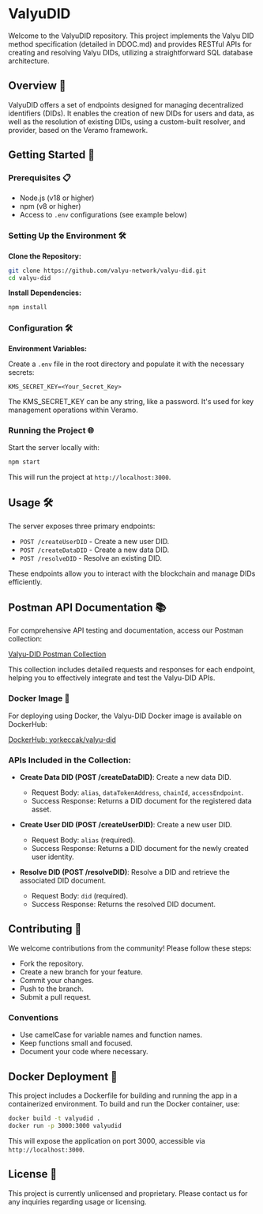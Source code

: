 # ValyuDID

Welcome to the ValyuDID repository. This project implements the Valyu DID method specification (detailed in DDOC.md) and provides RESTful APIs for creating and resolving Valyu DIDs, utilizing a straightforward SQL database architecture.

## Overview 📖

ValyuDID offers a set of endpoints designed for managing decentralized identifiers (DIDs). It enables the creation of new DIDs for users and data, as well as the resolution of existing DIDs, using a custom-built resolver, and provider, based on the Veramo framework.

## Getting Started 🚀

### Prerequisites 📋

- Node.js (v18 or higher)
- npm (v8 or higher)
- Access to `.env` configurations (see example below)

### Setting Up the Environment 🛠️

**Clone the Repository:**

```bash
git clone https://github.com/valyu-network/valyu-did.git
cd valyu-did
```

**Install Dependencies:**

```bash
npm install
```

### Configuration 🛠️

**Environment Variables:**

Create a `.env` file in the root directory and populate it with the necessary secrets:

```plaintext
KMS_SECRET_KEY=<Your_Secret_Key>
```

The KMS_SECRET_KEY can be any string, like a password. It's used for key management operations within Veramo.

### Running the Project 🌐

Start the server locally with:

```bash
npm start
```

This will run the project at `http://localhost:3000`.

## Usage 🛠️

The server exposes three primary endpoints:

- `POST /createUserDID` - Create a new user DID.
- `POST /createDataDID` - Create a new data DID.
- `POST /resolveDID` - Resolve an existing DID.

These endpoints allow you to interact with the blockchain and manage DIDs efficiently.

## Postman API Documentation 📚

For comprehensive API testing and documentation, access our Postman collection:

[Valyu-DID Postman Collection](https://api.postman.com/collections/30064176-1c83c789-8580-47d4-8778-1f110f370423?access_key=PMAT-01HW1BWC7376NQYN8CMKZ1VV7G)

This collection includes detailed requests and responses for each endpoint, helping you to effectively integrate and test the Valyu-DID APIs.

### Docker Image 🐳

For deploying using Docker, the Valyu-DID Docker image is available on DockerHub:

[DockerHub: yorkeccak/valyu-did](https://hub.docker.com/repository/docker/yorkeccak/valyu-did/general)

### APIs Included in the Collection:

- **Create Data DID (POST /createDataDID)**: Create a new data DID.
  - Request Body: `alias`, `dataTokenAddress`, `chainId`, `accessEndpoint`.
  - Success Response: Returns a DID document for the registered data asset.

- **Create User DID (POST /createUserDID)**: Create a new user DID.
  - Request Body: `alias` (required).
  - Success Response: Returns a DID document for the newly created user identity.

- **Resolve DID (POST /resolveDID)**: Resolve a DID and retrieve the associated DID document.
  - Request Body: `did` (required).
  - Success Response: Returns the resolved DID document.

## Contributing 🤝

We welcome contributions from the community! Please follow these steps:

- Fork the repository.
- Create a new branch for your feature.
- Commit your changes.
- Push to the branch.
- Submit a pull request.

### Conventions

- Use camelCase for variable names and function names.
- Keep functions small and focused.
- Document your code where necessary.

## Docker Deployment 🐳

This project includes a Dockerfile for building and running the app in a containerized environment. To build and run the Docker container, use:

```bash
docker build -t valyudid .
docker run -p 3000:3000 valyudid
```

This will expose the application on port 3000, accessible via `http://localhost:3000`.

## License 📄

This project is currently unlicensed and proprietary. Please contact us for any inquiries regarding usage or licensing.
